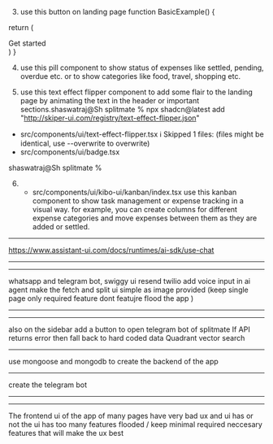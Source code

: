 <!-- 1. done

shaswatraj@Sh splitmate % npx shadcn@latest add https://www.kibo-ui.com/r/pill.json
✔ Checking registry.
✔ Installing dependencies.
✔ Created 1 file:
  - src/components/ui/kibo-ui/pill/index.tsx
ℹ Skipped 3 files: (files might be identical, use --overwrite to overwrite)
  - src/components/ui/avatar.tsx
  - src/components/ui/badge.tsx
  - src/components/ui/button.tsx

shaswatraj@Sh splitmate % 

use this badges across the application to indicate status or categories or tags or any other relevant information. -->
<!-- 
2.


shaswatraj@Sh splitmate %   npx shadcn@latest add "http://skiper-ui.com/registry/card-carousel.json"

✔ Checking registry.
✔ Installing dependencies.
✔ Created 1 file:
  - src/components/ui/card-carousel.tsx
ℹ Skipped 1 files: (files might be identical, use --overwrite to overwrite)
  - src/components/ui/badge.tsx

shaswatraj@Sh splitmate % 


add this card carousel component to the dashboard page to showcase featured expense groups or recent activities. and also on landing page to highlight app features show users. that this many users are using the app. -->



3. use this button on landing page
function BasicExample() {
 
  return (
   <div className="w-full flex ">
        <WrapButton className="mt-10" href="/docs/components/card-carousel" >
            <Globe className="animate-spin " />
            Get started
        </WrapButton>
    </div>
  )
}

4. use this pill component to show status of expenses like settled, pending, overdue etc. or to show categories like food, travel, shopping etc.

5. use this text effect flipper component to add some flair to the landing page by animating the text in the header or important sections.shaswatraj@Sh splitmate % npx shadcn@latest add "http://skiper-ui.com/registry/text-effect-flipper.json"


  - src/components/ui/text-effect-flipper.tsx
ℹ Skipped 1 files: (files might be identical, use --overwrite to overwrite)
  - src/components/ui/badge.tsx

shaswatraj@Sh splitmate % 


6.   - src/components/ui/kibo-ui/kanban/index.tsx use this kanban component to show task management or expense tracking in a visual way. for example, you can create columns for different expense categories and move expenses between them as they are added or settled.

---

 https://www.assistant-ui.com/docs/runtimes/ai-sdk/use-chat

 
 ---

<!-- 

 create one more item in the sidebar that is friends / that will contain the connected friends / analytics page is already there / add a bills page where bill history will be stored / and make the projects list in the sidebar onclick work


 ---

 create http://localhost:3000/chat/history - http://localhost:3000/analytics/insights - http://localhost:3000/analytics/reports and reorganise components in http://localhost:3000/analytics -


 ---

also in the /chat people can also ask for charts also create a http://localhost:3000/chat/suggesions where all the types of prompts will be listed which can be asked to user also in the there show that you can also upload your bill or phonepay screenshots to get things done - also add this fetures in the backend and list all possile chat suggestion on suggestions page also add it to the sidebar


---

✓ Compiled /api/chat in 675ms
 POST /api/chat 200 in 9512ms
Error: Route "/groups/[id]" used `params.id`. `params` should be awaited before using its properties. Learn more: https://nextjs.org/docs/messages/sync-dynamic-apis
    at GroupPage (src/app/(dashboard-cl)/groups/[id]/page.tsx:396:40)
  394 |
  395 | export default function GroupPage({ params }: GroupPageProps) {
> 396 |     const group = mockGroupsData[params.id as keyof typeof mockGroupsData];
      |                                        ^
  397 |
  398 |     if (!group) {
  399 |         notFound(); {
  
}
 GET /groups/goa-trip-2024 200 in 85ms
 ○ Compiling /about ...
 ✓ Compiled /about in 1775ms
 ⨯ [Error: Element type is invalid: expected a string (for built-in components) or a class/function (for composite components) but got: undefined. You likely forgot to export your component from the file it's defined in, or you might have mixed up default and named imports.] {
  digest: '1397331044'
}
 GET /about 200 in 2371ms
 ✓ Compiled in 128ms
 ✓ Compiled /about in 52ms
 GET /about 200 in 182ms


---

also add these conversational tools to the chat interface and make them work with mock data for now

---

add voice input support using web speech api in the chat interface -->


---


whatsapp and telegram bot,
swiggy ui
resend
twilio
add voice input in ai agent
make the fetch and split ui simple as image provided (keep single page only required feature dont featujre flood the app )


---

<!-- create a section for auto fetch and split bills from phonepay, google pay, paytm, amazon pay etc. using their apis or by parsing sms or email notifications
fetch split bills from zepto / swiggy / instamart / blinkit / zomato  (from the api provided by them )

add it in the sidebar as "Auto Fetch & Split" and create a page for it where user can connect their accounts and see the fetched bills and split them with friends
they can also upload their sms or email notifications to parse and split bills or click on the share button in there upi apps to share the bill directly to the app screenshot ocr using openai -->

----

also on the sidebar add a button to open telegram bot of splitmate
If API returns error then fall back to hard coded data
Quadrant vector search 

---

use mongoose and mongodb to create the backend of the app

---

create the telegram bot


---


<!-- Analyse the full dashboard and create the landing page with all fetures and create a /pitch page with all the data that will convence all the judges that we did the best ever possible by humanity in the world also read the problem_statement.md to get better context init -->


---
<!-- 
the public/logo.png will be our new logo use it everywhere it should be added -->



The frontend ui of the app of many pages have very bad ux and ui has or not the ui has too many features flooded / keep minimal required neccesary features that will make the ux best

<!-- 
use the WrapButton where it can be added probabily the landing page or whereever it can be added function BasicExample() {
 
  return (
   <div className="w-full flex ">
        <WrapButton className="mt-10" href="/docs/components/card-carousel" >
            <Globe className="animate-spin " />
            Get started
        </WrapButton>
    </div>
  )
} -->

